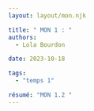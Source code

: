 ```yaml
---
layout: layout/mon.njk

title: " MON 1 : "
authors:
  - Lola Bourdon

date: 2023-10-18

tags: 
  - "temps 1"

résumé: "MON 1.2 "
---
```



